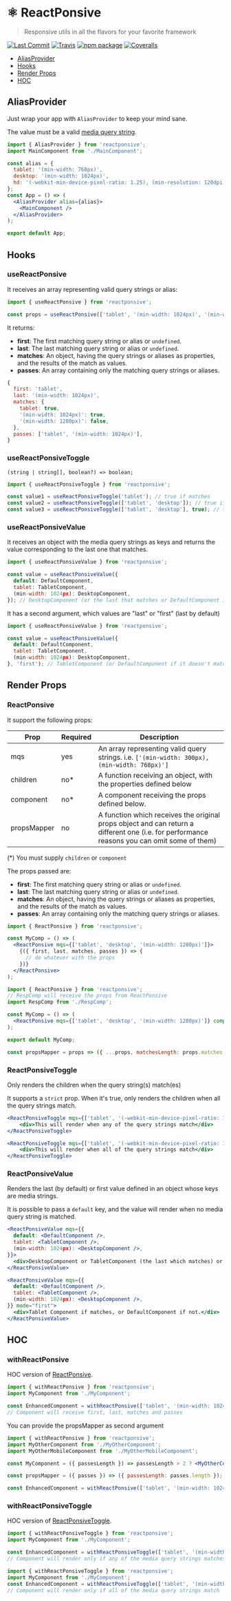 # ⚛️ ReactPonsive

> Responsive utils in all the flavors for your favorite framework

[![Last Commit][last-commit-badge]][last-commit]
[![Travis][build-badge]][build]
[![npm package][npm-badge]][npm]
[![Coveralls][coveralls-badge]][coveralls]

[last-commit-badge]: https://img.shields.io/github/last-commit/jmlweb/reactponsive.svg
[last-commit]: https://github.com/jmlweb/reactponsive
[build-badge]: https://img.shields.io/travis/jmlweb/reactponsive/master.png?style=flat-square
[build]: https://travis-ci.org/jmlweb/reactponsive
[npm-badge]: https://img.shields.io/npm/v/reactponsive.png?style=flat-square
[npm]: https://www.npmjs.org/package/reactponsive
[coveralls-badge]: https://img.shields.io/coveralls/jmlweb/reactponsive/master.png?style=flat-square
[coveralls]: https://coveralls.io/github/jmlweb/reactponsive

- [AliasProvider](#aliasprovider)
- [Hooks](#hooks)
- [Render Props](#render-props)
- [HOC](#hoc)

## AliasProvider

Just wrap your app with `AliasProvider` to keep your mind sane.

The value must be a valid [media query string](https://developer.mozilla.org/es/docs/CSS/Media_queries).

```jsx
import { AliasProvider } from 'reactponsive';
import MainComponent from './MainComponent';

const alias = {
  tablet: '(min-width: 768px)',
  desktop: '(min-width: 1024px)',
  hd: '(-webkit-min-device-pixel-ratio: 1.25), (min-resolution: 120dpi)',
};
const App = () => (
  <AliasProvider alias={alias}>
    <MainComponent />
  </AliasProvider>
);

export default App;
```


## Hooks

### useReactPonsive

It receives an array representing valid query strings or alias:

```jsx
import { useReactPonsive } from 'reactponsive'; 

const props = useReactPonsive(['tablet', '(min-width: 1024px)', '(min-width: 1280px)']);
```

It returns:

- **first**: The first matching query string or alias or `undefined`.
- **last**: The last matching query string or alias or `undefined`.
- **matches**: An object, having the query strings or aliases as properties, and the results of the match as values.
- **passes**: An array containing only the matching query strings or aliases.

```js
{
  first: 'tablet',
  last: '(min-width: 1024px)',
  matches: {
  	tablet: true,
  	'(min-width: 1024px)': true,
  	'(min-width: 1280px)': false,
  },
  passes: ['tablet', '(min-width: 1024px)'],
}
```

### useReactPonsiveToggle

```
(string | string[], boolean?) => boolean;
```

```jsx
import { useReactPonsiveToggle } from 'reactponsive';

const value1 = useReactPonsiveToggle('tablet'); // true if matches
const value2 = useReactPonsiveToggle(['tablet', 'desktop']); // true if any match
const value3 = useReactPonsiveToggle(['tablet', 'desktop'], true); // true if both match
```

### useReactPonsiveValue

It receives an object with the media query strings as keys and returns the value corresponding to the last one that matches.

```jsx
import { useReactPonsiveValue } from 'reactponsive';

const value = useReactPonsiveValue({
  default: DefaultComponent,
  tablet: TabletComponent,
  (min-width: 1024px): DesktopComponent,
}); // DesktopComponent (or the last that matches or DefaultComponent if no one matches)
```

It has a second argument, which values are "last" or "first" (last by default)

```jsx
import { useReactPonsiveValue } from 'reactponsive';

const value = useReactPonsiveValue({
  default: DefaultComponent,
  tablet: TabletComponent,
  (min-width: 1024px): DesktopComponent,
}, 'first'); // TabletComponent (or DefaultComponent if it doesn't match)
```


## Render Props

### ReactPonsive

It support the following props:

| Prop      | Required | Description                                                                                  |
| --------- | -------- | -------------------------------------------------------------------------------------------- |
| mqs       | yes      | An array representing valid query strings. i.e. `['(min-width: 300px), (min-width: 768px)']` |
| children  | no\*     | A function receiving an object, with the properties defined below                        |
| component | no\*     | A component receiving the props defined below.                                 |
| propsMapper | no | A function which receives the original props object and can return a different one (i.e. for performance reasons you can omit some of them) |

(\*) You must supply `children` or `component`

The props passed are:

- **first**: The first matching query string or alias or `undefined`.
- **last**: The last matching query string or alias or `undefined`.
- **matches**: An object, having the query strings or aliases as properties, and the results of the match as values.
- **passes**: An array containing only the matching query strings or aliases.

```jsx
import { ReactPonsive } from 'reactponsive';

const MyComp = () => (
  <ReactPonsive mqs={['tablet', 'desktop', '(min-width: 1280px)']}>
    {({ first, last, matches, passes }) => {
      // do whatever with the props
    })}
  </ReactPonsive>
);
```

```jsx
import { ReactPonsive } from 'reactponsive';
// RespComp will receive the props from ReactPonsive 
import RespComp from './RespComp';

const MyComp = () => (
  <ReactPonsive mqs={['tablet', 'desktop', '(min-width: 1280px)']} component={RespComp} />
);

export default MyComp;
```

```jsx
const propsMapper = props => ({ ...props, matchesLength: props.matches.length });
```

### ReactPonsiveToggle

Only renders the children when the query string(s) match(es)

It supports a `strict` prop. When it's true, only renders the children when all the query strings match.

```jsx
<ReactPonsiveToggle mqs={['tablet', '(-webkit-min-device-pixel-ratio: 1.25), (min-resolution: 120dpi)']}>
	<div>This will render when any of the query strings match</div>
</ReactPonsiveToggle>
```

```jsx
<ReactPonsiveToggle mqs={['tablet', '(-webkit-min-device-pixel-ratio: 1.25), (min-resolution: 120dpi)']} strict>
	<div>This will render when all of the query strings match</div>
</ReactPonsiveToggle>
```
### ReactPonsiveValue

Renders the last (by default) or first value defined in an object whose keys are media strings.

It is possible to pass a `default` key, and the value will render when no media query string is matched.

```jsx
<ReactPonsiveValue mqs={{
  default: <DefaultComponent />,
  tablet: <TabletComponent />,
  (min-width: 1024px): <DesktopComponent />,
}}>
  <div>DesktopComponent or TabletComponent (the last which matches) or DefaultComponent if no one matches.</div>
</ReactPonsiveValue>
```

```jsx
<ReactPonsiveValue mqs={{
  default: <DefaultComponent />,
  tablet: <TabletComponent />,
  (min-width: 1024px): <DesktopComponent />,
}} mode="first">
  <div>Tablet Component if matches, or DefaultComponent if not.</div>
</ReactPonsiveValue>
```

## HOC

### withReactPonsive

HOC version of [ReactPonsive](#reactponsive).

```jsx
import { withReactPonsive } from 'reactponsive';
import MyComponent from './MyComponent';

const EnhancedComponent = withReactPonsive(['tablet', '(min-width: 1024px)', '(min-width: 1280px)'])(MyComponent);
// Component will receive first, last, matches and passes
```

You can provide the propsMapper as second argument

```jsx
import { withReactPonsive } from 'reactponsive';
import MyOtherComponent from './MyOtherComponent';
import MyOtherMobileComponent from './MyOtherMobileComponent';

const MyComponent = ({ passesLength }) => passesLength > 2 ? <MyOtherComponent /> : <MyOtherMobileComponent />;

const propsMapper = ({ passes }) => ({ passesLength: passes.length });

const EnhancedComponent = withReactPonsive(['tablet', '(min-width: 1024px)', '(min-width: 1280px)'], propsMapper)(MyComponent);
```

### withReactPonsiveToggle

HOC version of [ReactPonsiveToggle](#reactponsivetoggle).

```jsx
import { withReactPonsiveToggle } from 'reactponsive';
import MyComponent from './MyComponent';

const EnhancedComponent = withReactPonsiveToggle(['tablet', '(min-width: 1024px)', '(min-width: 1280px)'])(MyComponent);
// Component will render only if any of the media query strings matches
```

```jsx
import { withReactPonsiveToggle } from 'reactponsive';
import MyComponent from './MyComponent';
const EnhancedComponent = withReactPonsiveToggle(['tablet', '(min-width: 1024px)', '(min-width: 1280px)'], true)(MyComponent);
// Component will render only if all of the media query strings match
```
